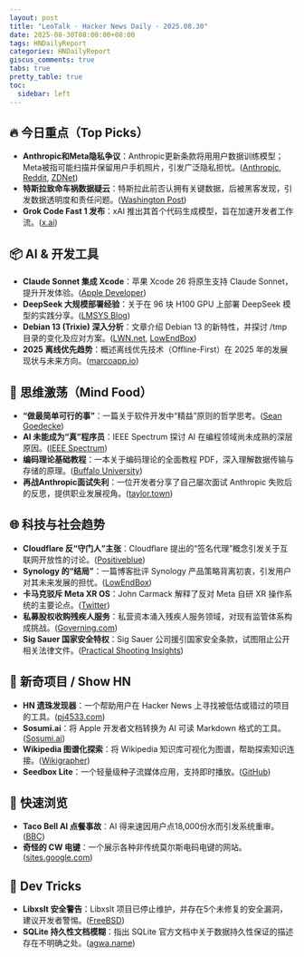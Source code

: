 ```yaml
---
layout: post
title: "LeoTalk · Hacker News Daily · 2025.08.30"
date: 2025-08-30T08:00:00+08:00
tags: HNDailyReport
categories: HNDailyReport
giscus_comments: true
tabs: true
pretty_table: true
toc:
  sidebar: left
---
```


## 🔥 今日重点（Top Picks）

- **Anthropic和Meta隐私争议**：Anthropic更新条款将用用户数据训练模型；Meta被指可能扫描并保留用户手机照片，引发广泛隐私担忧。([Anthropic](https://www.anthropic.com/news/updates-to-our-consumer-terms), [Reddit](https://old.reddit.com/r/LocalLLaMA/comments/1n2ubjx/if_you_have_a-claude-personal-account-they-are/), [ZDNet](https://www.zdnet.com/article/meta-might-be-secretly-scanning-your-phones-camera-roll-how-to-check-and-turn-it-off/))
- **特斯拉致命车祸数据疑云**：特斯拉此前否认拥有关键数据，后被黑客发现，引发数据透明度和责任问题。([Washington Post](https://www.washingtonpost.com/technology/2025/08/29/tesla-autopilot-crashes-evidence-testimony-wrongful-death/))
- **Grok Code Fast 1 发布**：xAI 推出其首个代码生成模型，旨在加速开发者工作流。([x.ai](https://x.ai/news/grok-code-fast-1))

## 📦 AI & 开发工具

- **Claude Sonnet 集成 Xcode**：苹果 Xcode 26 将原生支持 Claude Sonnet，提升开发体验。([Apple Developer](https://developer.apple.com/documentation/xcode-release-notes/xcode-26-release-notes))
- **DeepSeek 大规模部署经验**：关于在 96 块 H100 GPU 上部署 DeepSeek 模型的实践分享。([LMSYS Blog](https://lmsys.org/blog/2025-05-05-large-scale-ep/))
- **Debian 13 (Trixie) 深入分析**：文章介绍 Debian 13 的新特性，并探讨 /tmp 目录的变化及应对方案。([LWN.net](https://lwn.net/Articles/1033474/), [LowEndBox](https://lowendbox.com/blog/a-deep-dive-into-debian-13s-tmp-whats-new-and-what-to-do-if-you-dont-like-it/))
- **2025 离线优先趋势**：概述离线优先技术（Offline-First）在 2025 年的发展现状与未来方向。([marcoapp.io](https://marcoapp.io/blog/offline-first-landscape))

## 🧠 思维激荡（Mind Food）

- **“做最简单可行的事”**：一篇关于软件开发中“精益”原则的哲学思考。([Sean Goedecke](https://www.seangoedecke.com/the-simplest-thing-that-could-possibly-work/))
- **AI 未能成为“真”程序员**：IEEE Spectrum 探讨 AI 在编程领域尚未成熟的深层原因。([IEEE Spectrum](https://spectrum.ieee.org/ai-for-coding))
- **编码理论基础教程**：一本关于编码理论的全面教程 PDF，深入理解数据传输与存储的原理。([Buffalo University](https://cse.buffalo.edu/faculty/atri/courses/coding-theory/book/web-coding-book.pdf))
- **再战Anthropic面试失利**：一位开发者分享了自己屡次面试 Anthropic 失败后的反思，提供职业发展视角。([taylor.town](https://taylor.town/flunking-anthropic))

## 🌐 科技与社会趋势

- **Cloudflare 反“守门人”主张**：Cloudflare 提出的“签名代理”概念引发关于互联网开放性的讨论。([Positiveblue](https://positiveblue.substack.com/p/the-web-does-not-need-gatekeepers))
- **Synology 的“结局”**：一篇博客批评 Synology 产品策略背离初衷，引发用户对其未来发展的担忧。([LowEndBox](https://lowendbox.com/blog/they-used-to-be-good-but-now-theyve-turned-to-evil-the-synology-end-game/))
- **卡马克驳斥 Meta XR OS**：John Carmack 解释了反对 Meta 自研 XR 操作系统的主要论点。([Twitter](https://twitter.com/ID_AA_Carmack/status/1961172409920491849))
- **私募股权收购残疾人服务**：私营资本涌入残疾人服务领域，对现有监管体系构成挑战。([Governing.com](https://www.governing.com/management-and-administration/private-equity-snaps-up-disability-services-challenging-regulators))
- **Sig Sauer 国家安全特权**：Sig Sauer 公司援引国家安全条款，试图阻止公开相关法律文件。([Practical Shooting Insights](https://practicalshootinginsights.com/eighth-circuit-fmeca-update/))

## 📱 新奇项目 / Show HN

- **HN 遗珠发现器**：一个帮助用户在 Hacker News 上寻找被低估或错过的项目的工具。([pj4533.com](https://pj4533.com/hn-overlooked/))
- **Sosumi.ai**：将 Apple 开发者文档转换为 AI 可读 Markdown 格式的工具。([Sosumi.ai](https://sosumi.ai/))
- **Wikipedia 图谱化探索**：将 Wikipedia 知识库可视化为图谱，帮助探索知识连接。([Wikigrapher](https://wikigrapher.com/paths))
- **Seedbox Lite**：一个轻量级种子流媒体应用，支持即时播放。([GitHub](https://github.com/hotheadhacker/seedbox-lite))

## 🎯 快速浏览

- **Taco Bell AI 点餐事故**：AI 得来速因用户点18,000份水而引发系统重审。([BBC](https://www.bbc.com/news/articles/ckgyk2p55g8o))
- **奇怪的 CW 电键**：一个展示各种非传统莫尔斯电码电键的网站。([sites.google.com](https://sites.google.com/site/oh6dccw/strangecwkeys))

## 🧰 Dev Tricks

- **Libxslt 安全警告**：Libxslt 项目已停止维护，并存在5个未修复的安全漏洞，建议开发者警惕。([FreeBSD](https://vuxml.freebsd.org/freebsd/b0a3466f-5efc-11f0-ae84-99047d0a6bcc.html))
- **SQLite 持久性文档模糊**：指出 SQLite 官方文档中关于数据持久性保证的描述存在不明确之处。([agwa.name](https://www.agwa.name/blog/post/sqlite_durability))
